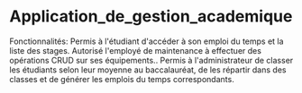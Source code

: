 # Application_de_gestion_academique
 Fonctionnalités: Permis à l'étudiant d'accéder à son emploi du temps et  la liste des stages. Autorisé l'employé de maintenance à effectuer des opérations CRUD sur ses équipements.. Permis à l'administrateur de classer les étudiants selon leur moyenne au baccalauréat, de les répartir dans des classes et de générer les emplois du temps correspondants.
